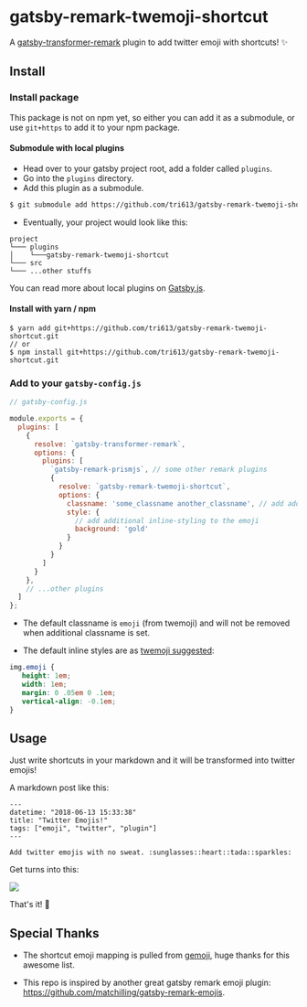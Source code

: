 # gatsby-remark-twemoji-shortcut

A [gatsby-transformer-remark](https://github.com/gatsbyjs/gatsby/tree/master/packages/gatsby-transformer-remark) plugin to add twitter emoji with shortcuts! :sparkles:

## Install

### Install package

This package is not on npm yet, so either you can add it as a submodule, or use `git+https` to add it to your npm package.

#### Submodule with local plugins

- Head over to your gatsby project root, add a folder called `plugins`.
- Go into the `plugins` directory.
- Add this plugin as a submodule.

```bash
$ git submodule add https://github.com/tri613/gatsby-remark-twemoji-shortcut.git
```
- Eventually, your project would look like this:
```
project
└─── plugins
│    └───gatsby-remark-twemoji-shortcut
└─── src
└─── ...other stuffs
```

You can read more about local plugins on [Gatsby.js](https://www.gatsbyjs.org/docs/plugin-authoring/#local-plugins).

#### Install with yarn / npm

```
$ yarn add git+https://github.com/tri613/gatsby-remark-twemoji-shortcut.git
// or
$ npm install git+https://github.com/tri613/gatsby-remark-twemoji-shortcut.git

```

### Add to your `gatsby-config.js`

```javascript
// gatsby-config.js

module.exports = {
  plugins: [
    {
      resolve: `gatsby-transformer-remark`,
      options: {
        plugins: [
          `gatsby-remark-prismjs`, // some other remark plugins
          {
            resolve: `gatsby-remark-twemoji-shortcut`,
            options: {
              classname: 'some_classname another_classname', // add additional classname to the emoji
              style: { 
                // add additional inline-styling to the emoji
                background: 'gold'
              }
            }
          }
        ]
      }
    },
    // ...other plugins
  ]
};
```

- The default classname is `emoji` (from twemoji) and will not be removed when additional classname is set.

- The default inline styles are as [twemoji suggested](https://github.com/twitter/twemoji#inline-styles):

```css
img.emoji {
   height: 1em;
   width: 1em;
   margin: 0 .05em 0 .1em;
   vertical-align: -0.1em;
}
```

## Usage
Just write shortcuts in your markdown and it will be transformed into twitter emojis!

A markdown post like this:

```
---
datetime: "2018-06-13 15:33:38"
title: "Twitter Emojis!"
tags: ["emoji", "twitter", "plugin"]
---

Add twitter emojis with no sweat. :sunglasses::heart::tada::sparkles:
```

Get turns into this:

![](https://i.imgur.com/QBnHp2s.png)

That's it! :tada:

## Special Thanks

- The shortcut emoji mapping is pulled from [gemoji](https://github.com/github/gemoji), huge thanks for this awesome list.

- This repo is inspired by another great gatsby remark emoji plugin: https://github.com/matchilling/gatsby-remark-emojis.